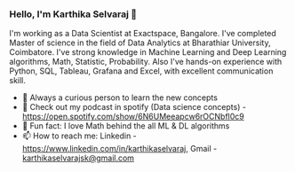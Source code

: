 ### Hello, I'm Karthika Selvaraj 👋

I'm working as a Data Scientist at Exactspace, Bangalore.
I've completed Master of science in the field of Data Analytics at Bharathiar University, Coimbatore.
I've strong knowledge in Machine Learning and Deep Learning algorithms, Math, Statistic, Probability. Also I've hands-on experience with Python, SQL, Tableau, Grafana and Excel, with excellent communication skill.
- 🌱 Always a curious person to learn the new concepts
- 🌱 Check out my podcast in spotify (Data science concepts) - https://open.spotify.com/show/6N6UMeeapcw6rOCNbfl0c9
- 🌱 Fun fact: I love Math behind the all ML & DL algorithms
- 📫 How to reach me: Linkedin - https://www.linkedin.com/in/karthikaselvaraj, Gmail - karthikaselvarajsk@gmail.com
